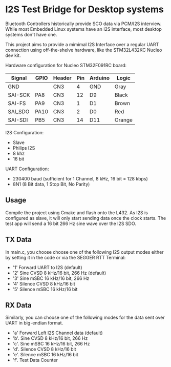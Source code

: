 # I2S Test Bridge for Desktop systems

Bluetooth Controllers historically provide SCO data via PCM/I2S interview. While most Embedded Linux systems have an I2S interface, most desktop systems don't have one.

This project aims to provide a mimimal I2S Interface over a regular UART connection using off-the-shelve hardware,
like the STM32L432KC Nucleo dev kit.

Hardware configuration for Nucleo STM32F091RC board:

  Signal  | GPIO | Header | Pin | Arduino | Logic
  --------|------|--------|-----|---------|------
  GND     |      | CN3    |  4  |  GND    | Gray
  SAI-SCK | PA8  | CN3    | 12  |  D9     | Black
  SAI-FS  | PA9  | CN3    |  1  |  D1     | Brown
  SAI_SDO | PA10 | CN3    |  2  |  D0     | Red 
  SAI-SDI | PB5  | CN3    | 14  | D11     | Orange

I2S Configuration:
- Slave
- Philips I2S
- 8 khz
- 16 bit

UART Configuration:
- 230400 baud (sufficient for 1 Channel, 8 kHz, 16 bit = 128 kbps)
- 8N1 (8 Bit data, 1 Stop Bit, No Parity)

## Usage

Compile the project using Cmake and flash onto the L432. As I2S is configured as slave, it will only start sending data once the clock starts.
The test app will send a 16 bit 266 Hz sine wave over the I2S SDO.

## TX Data

In main.c, you choose choose one of the following I2S output modes either by setting it in the code or via the SEGGER RTT Terminal:

- '1' Forward UART to I2S (default)
- '2' Sine    CVSD  8 kHz/16 bit, 266 Hz (default)
- '3' Sine    mSBC 16 kHz/16 bit, 266 Hz
- '4' Silence CVSD  8 kHz/16 bit
- '5' Silence mSBC 16 kHz/16 bit

## RX Data

Similarly, you can choose one of the following modes for the data sent over UART in big-endian format.

- 'a'  Forward Left I2S Channel data (default)
- 'b'. Sine    CVSD  8 kHz/16 bit, 266 Hz
- 'c'. Sine    mSBC 16 kHz/16 bit, 266 Hz
- 'd'. Silence CVSD  8 kHz/16 bit
- 'e'. Silence mSBC 16 kHz/16 bit
- 'f'. Test Data Counter
